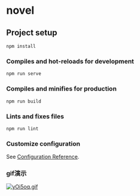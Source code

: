# novel

## Project setup
```
npm install
```

### Compiles and hot-reloads for development
```
npm run serve
```

### Compiles and minifies for production
```
npm run build
```

### Lints and fixes files
```
npm run lint
```

### Customize configuration
See [Configuration Reference](https://cli.vuejs.org/config/).

### gif演示
[![yOi5oq.gif](https://s3.ax1x.com/2021/02/24/yOi5oq.gif)](https://imgtu.com/i/yOi5oq)
